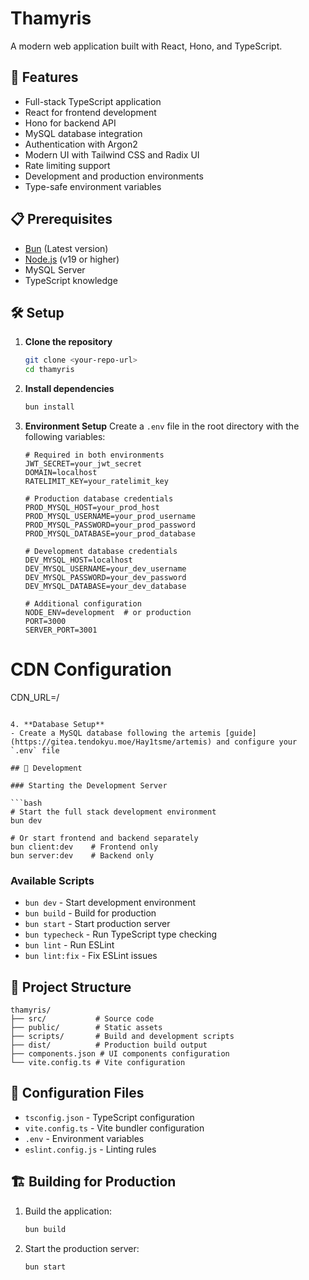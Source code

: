 # Thamyris

A modern web application built with React, Hono, and TypeScript.

## 🚀 Features

- Full-stack TypeScript application
- React for frontend development
- Hono for backend API
- MySQL database integration
- Authentication with Argon2
- Modern UI with Tailwind CSS and Radix UI
- Rate limiting support
- Development and production environments
- Type-safe environment variables

## 📋 Prerequisites

- [Bun](https://bun.sh/) (Latest version)
- [Node.js](https://nodejs.org/) (v19 or higher)
- MySQL Server
- TypeScript knowledge

## 🛠 Setup

1. **Clone the repository**

   ```bash
   git clone <your-repo-url>
   cd thamyris
   ```

2. **Install dependencies**

   ```bash
   bun install
   ```

3. **Environment Setup**
   Create a `.env` file in the root directory with the following variables:

   ```env
   # Required in both environments
   JWT_SECRET=your_jwt_secret
   DOMAIN=localhost
   RATELIMIT_KEY=your_ratelimit_key

   # Production database credentials
   PROD_MYSQL_HOST=your_prod_host
   PROD_MYSQL_USERNAME=your_prod_username
   PROD_MYSQL_PASSWORD=your_prod_password
   PROD_MYSQL_DATABASE=your_prod_database

   # Development database credentials
   DEV_MYSQL_HOST=localhost
   DEV_MYSQL_USERNAME=your_dev_username
   DEV_MYSQL_PASSWORD=your_dev_password
   DEV_MYSQL_DATABASE=your_dev_database

   # Additional configuration
   NODE_ENV=development  # or production
   PORT=3000
   SERVER_PORT=3001
   ```

# CDN Configuration

CDN_URL=/

````

4. **Database Setup**
- Create a MySQL database following the artemis [guide](https://gitea.tendokyu.moe/Hay1tsme/artemis) and configure your `.env` file

## 🚀 Development

### Starting the Development Server

```bash
# Start the full stack development environment
bun dev

# Or start frontend and backend separately
bun client:dev    # Frontend only
bun server:dev    # Backend only
````

### Available Scripts

- `bun dev` - Start development environment
- `bun build` - Build for production
- `bun start` - Start production server
- `bun typecheck` - Run TypeScript type checking
- `bun lint` - Run ESLint
- `bun lint:fix` - Fix ESLint issues

## 📁 Project Structure

```
thamyris/
├── src/           # Source code
├── public/        # Static assets
├── scripts/       # Build and development scripts
├── dist/          # Production build output
├── components.json # UI components configuration
└── vite.config.ts # Vite configuration
```

## 🔧 Configuration Files

- `tsconfig.json` - TypeScript configuration
- `vite.config.ts` - Vite bundler configuration
- `.env` - Environment variables
- `eslint.config.js` - Linting rules

## 🏗 Building for Production

1. Build the application:

   ```bash
   bun build
   ```

2. Start the production server:
   ```bash
   bun start
   ```
